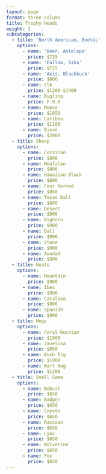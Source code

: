 ```yaml
---
layout: page
format: three-column
title: Trophy Heads
weight: 1
subcategories:
  - title: 'North American, Exotic'
    options:
      - name: 'Deer, Antelope'
        price: $725
      - name: 'Fallow, Sika'
        price: $725
      - name: 'Axis, Blackbuck'
        price: $800
      - name: Elk
        price: $1200-$1400
      - name: Bugling
        price: P.O.R
      - name: Moose
        price: $1650
      - name: Caribou
        price: $1100
      - name: Bison
        price: $2000
  - title: Sheep
    options:
      - name: Corsican
        price: $800
      - name: Moufalon
        price: $800
      - name: Hawaiian Black
        price: $800
      - name: Four Horned
        price: $850
      - name: Texas Dall
        price: $800
      - name: Desert
        price: $900
      - name: Bighorn
        price: $900
      - name: Dall
        price: $900
      - name: Stone
        price: $900
      - name: Aoudad
        price: $900
  - title: Goats
    options:
      - name: Mountain
        price: $900
      - name: Ibex
        price: $900
      - name: Catalina
        price: $900
      - name: Spanish
        price: $900
  - title: Hogs
    options:
      - name: Feral-Russian
        price: $1000
      - name: Javelina
        price: $850
      - name: Bush Pig
        price: $1000
      - name: Wart Hog
        price: $1200
  - title: Small Game
    options:
      - name: Bobcat
        price: $650
      - name: Badger
        price: $650
      - name: Coyote
        price: $650
      - name: Raccoon
        price: $650
      - name: Lynx
        price: $650
      - name: Wolverine
        price: $650
      - name: Fox
        price: $650
---
```


